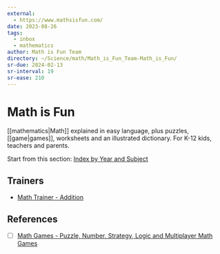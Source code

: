 ```yaml
---
external:
  - https://www.mathsisfun.com/
date: 2023-08-26
tags:
  - inbox
  - mathematics
author: Math is Fun Team
directory: ~/Science/math/Math_is_Fun_Team-Math_is_Fun/
sr-due: 2024-02-13
sr-interval: 19
sr-ease: 210
---
```


# Math is Fun

[[mathematics|Math]] explained in easy language, plus puzzles, [[game|games]],
worksheets and an illustrated dictionary. For K-12 kids, teachers and parents.

Start from this section:
[Index by Year and Subject](https://www.mathsisfun.com/links/index.html)

## Trainers

- [Math Trainer - Addition](https://www.mathsisfun.com/numbers/math-trainer-addition.html)

## References

- [ ] [Math Games - Puzzle, Number, Strategy, Logic and Multiplayer Math Games](https://www.mathsisfun.com/games/index.html)
